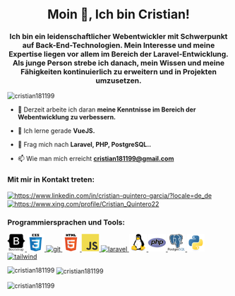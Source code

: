 <!--
**Cristian181199/Cristian181199** is a ✨ _special_ ✨ repository because its `README.md` (this file) appears on your GitHub profile.

Here are some ideas to get you started:

- 🔭 I’m currently working on ...
- 🌱 I’m currently learning ...
- 👯 I’m looking to collaborate on ...
- 🤔 I’m looking for help with ...
- 💬 Ask me about ...
- 📫 How to reach me: ...
- 😄 Pronouns: ...
- ⚡ Fun fact: ...
-->
<h1 align="center">Moin 👋, Ich bin Cristian!</h1>
<h3 align="center">Ich bin ein leidenschaftlicher Webentwickler mit Schwerpunkt auf Back-End-Technologien. Mein Interesse und meine Expertise liegen vor allem im Bereich der Laravel-Entwicklung. Als junge Person strebe ich danach, mein Wissen und meine Fähigkeiten kontinuierlich zu erweitern und in Projekten umzusetzen.</h3>

<p align="left"> <img src="https://komarev.com/ghpvc/?username=cristian181199&label=Profile%20views&color=0e75b6&style=flat" alt="cristian181199" /> </p>

- 🔭 Derzeit arbeite ich daran  **meine Kenntnisse im Bereich der Webentwicklung zu verbessern.**

- 🌱 Ich lerne gerade **VueJS.**

- 💬 Frag mich nach **Laravel, PHP, PostgreSQL..**

- 📫 Wie man mich erreicht **cristian181199@gmail.com**

<h3 align="left">Mit mir in Kontakt treten:</h3>
<p align="left">
<a href="https://linkedin.com/in/https://www.linkedin.com/in/cristian-quintero-garcia/?locale=de_de" target="blank"><img align="center" src="https://raw.githubusercontent.com/rahuldkjain/github-profile-readme-generator/master/src/images/icons/Social/linked-in-alt.svg" alt="https://www.linkedin.com/in/cristian-quintero-garcia/?locale=de_de" height="30" width="40" /></a>
  <a href="https://www.xing.com/profile/Cristian_Quintero22" target="blank"><img align="center" src="https://cdn.worldvectorlogo.com/logos/xing-icon.svg" alt="https://www.xing.com/profile/Cristian_Quintero22" height="30" width="40" /></a>
</p>

<h3 align="left">Programmiersprachen und Tools:</h3>
<p align="left"> <a href="https://getbootstrap.com" target="_blank" rel="noreferrer"> <img src="https://raw.githubusercontent.com/devicons/devicon/master/icons/bootstrap/bootstrap-plain-wordmark.svg" alt="bootstrap" width="40" height="40"/> </a> <a href="https://www.w3schools.com/css/" target="_blank" rel="noreferrer"> <img src="https://raw.githubusercontent.com/devicons/devicon/master/icons/css3/css3-original-wordmark.svg" alt="css3" width="40" height="40"/> </a> <a href="https://git-scm.com/" target="_blank" rel="noreferrer"> <img src="https://www.vectorlogo.zone/logos/git-scm/git-scm-icon.svg" alt="git" width="40" height="40"/> </a> <a href="https://www.w3.org/html/" target="_blank" rel="noreferrer"> <img src="https://raw.githubusercontent.com/devicons/devicon/master/icons/html5/html5-original-wordmark.svg" alt="html5" width="40" height="40"/> </a> <a href="https://developer.mozilla.org/en-US/docs/Web/JavaScript" target="_blank" rel="noreferrer"> <img src="https://raw.githubusercontent.com/devicons/devicon/master/icons/javascript/javascript-original.svg" alt="javascript" width="40" height="40"/> </a> <a href="https://laravel.com/" target="_blank" rel="noreferrer"> <img src="https://upload.wikimedia.org/wikipedia/commons/thumb/9/9a/Laravel.svg/1969px-Laravel.svg.png" alt="laravel" width="40" height="40"/> </a> <a href="https://www.linux.org/" target="_blank" rel="noreferrer"> <img src="https://raw.githubusercontent.com/devicons/devicon/master/icons/linux/linux-original.svg" alt="linux" width="40" height="40"/> </a> <a href="https://www.php.net" target="_blank" rel="noreferrer"> <img src="https://raw.githubusercontent.com/devicons/devicon/master/icons/php/php-original.svg" alt="php" width="40" height="40"/> </a> <a href="https://www.postgresql.org" target="_blank" rel="noreferrer"> <img src="https://raw.githubusercontent.com/devicons/devicon/master/icons/postgresql/postgresql-original-wordmark.svg" alt="postgresql" width="40" height="40"/> </a> <a href="https://www.python.org" target="_blank" rel="noreferrer"> <img src="https://raw.githubusercontent.com/devicons/devicon/master/icons/python/python-original.svg" alt="python" width="40" height="40"/> </a> <a href="https://tailwindcss.com/" target="_blank" rel="noreferrer"> <img src="https://www.vectorlogo.zone/logos/tailwindcss/tailwindcss-icon.svg" alt="tailwind" width="40" height="40"/> </a> </p>

<p><img align="left" src="https://github-readme-stats.vercel.app/api/top-langs?username=cristian181199&show_icons=true&locale=en&layout=compact" alt="cristian181199" /></p>

<p>&nbsp;<img align="center" src="https://github-readme-stats.vercel.app/api?username=cristian181199&show_icons=true&locale=en" alt="cristian181199" /></p>

<p><img align="center" src="https://github-readme-streak-stats.herokuapp.com/?user=cristian181199&" alt="cristian181199" /></p>
